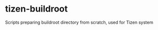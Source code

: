 tizen-buildroot
===============

Scripts preparing buildroot directory from scratch, used for Tizen system
